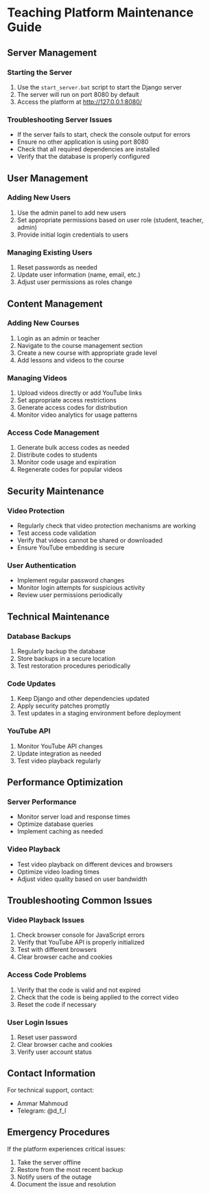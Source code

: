 # Teaching Platform Maintenance Guide

## Server Management

### Starting the Server
1. Use the `start_server.bat` script to start the Django server
2. The server will run on port 8080 by default
3. Access the platform at http://127.0.0.1:8080/

### Troubleshooting Server Issues
- If the server fails to start, check the console output for errors
- Ensure no other application is using port 8080
- Check that all required dependencies are installed
- Verify that the database is properly configured

## User Management

### Adding New Users
1. Use the admin panel to add new users
2. Set appropriate permissions based on user role (student, teacher, admin)
3. Provide initial login credentials to users

### Managing Existing Users
1. Reset passwords as needed
2. Update user information (name, email, etc.)
3. Adjust user permissions as roles change

## Content Management

### Adding New Courses
1. Login as an admin or teacher
2. Navigate to the course management section
3. Create a new course with appropriate grade level
4. Add lessons and videos to the course

### Managing Videos
1. Upload videos directly or add YouTube links
2. Set appropriate access restrictions
3. Generate access codes for distribution
4. Monitor video analytics for usage patterns

### Access Code Management
1. Generate bulk access codes as needed
2. Distribute codes to students
3. Monitor code usage and expiration
4. Regenerate codes for popular videos

## Security Maintenance

### Video Protection
- Regularly check that video protection mechanisms are working
- Test access code validation
- Verify that videos cannot be shared or downloaded
- Ensure YouTube embedding is secure

### User Authentication
- Implement regular password changes
- Monitor login attempts for suspicious activity
- Review user permissions periodically

## Technical Maintenance

### Database Backups
1. Regularly backup the database
2. Store backups in a secure location
3. Test restoration procedures periodically

### Code Updates
1. Keep Django and other dependencies updated
2. Apply security patches promptly
3. Test updates in a staging environment before deployment

### YouTube API
1. Monitor YouTube API changes
2. Update integration as needed
3. Test video playback regularly

## Performance Optimization

### Server Performance
- Monitor server load and response times
- Optimize database queries
- Implement caching as needed

### Video Playback
- Test video playback on different devices and browsers
- Optimize video loading times
- Adjust video quality based on user bandwidth

## Troubleshooting Common Issues

### Video Playback Issues
1. Check browser console for JavaScript errors
2. Verify that YouTube API is properly initialized
3. Test with different browsers
4. Clear browser cache and cookies

### Access Code Problems
1. Verify that the code is valid and not expired
2. Check that the code is being applied to the correct video
3. Reset the code if necessary

### User Login Issues
1. Reset user password
2. Clear browser cache and cookies
3. Verify user account status

## Contact Information

For technical support, contact:
- Ammar Mahmoud
- Telegram: @d_f_l

## Emergency Procedures

If the platform experiences critical issues:
1. Take the server offline
2. Restore from the most recent backup
3. Notify users of the outage
4. Document the issue and resolution
